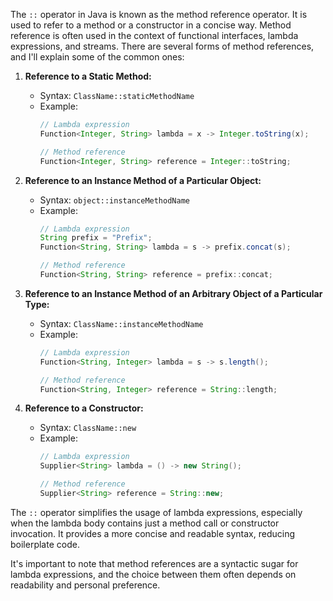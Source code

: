 The `::` operator in Java is known as the method reference operator. It is used to refer to a method or a constructor in a concise way. Method reference is often used in the context of functional interfaces, lambda expressions, and streams. There are several forms of method references, and I'll explain some of the common ones:

1. **Reference to a Static Method:**
   - Syntax: `ClassName::staticMethodName`
   - Example:
     ```java
     // Lambda expression
     Function<Integer, String> lambda = x -> Integer.toString(x);
     
     // Method reference
     Function<Integer, String> reference = Integer::toString;
     ```

2. **Reference to an Instance Method of a Particular Object:**
   - Syntax: `object::instanceMethodName`
   - Example:
     ```java
     // Lambda expression
     String prefix = "Prefix";
     Function<String, String> lambda = s -> prefix.concat(s);
     
     // Method reference
     Function<String, String> reference = prefix::concat;
     ```

3. **Reference to an Instance Method of an Arbitrary Object of a Particular Type:**
   - Syntax: `ClassName::instanceMethodName`
   - Example:
     ```java
     // Lambda expression
     Function<String, Integer> lambda = s -> s.length();
     
     // Method reference
     Function<String, Integer> reference = String::length;
     ```

4. **Reference to a Constructor:**
   - Syntax: `ClassName::new`
   - Example:
     ```java
     // Lambda expression
     Supplier<String> lambda = () -> new String();
     
     // Method reference
     Supplier<String> reference = String::new;
     ```

The `::` operator simplifies the usage of lambda expressions, especially when the lambda body contains just a method call or constructor invocation. It provides a more concise and readable syntax, reducing boilerplate code.

It's important to note that method references are a syntactic sugar for lambda expressions, and the choice between them often depends on readability and personal preference.